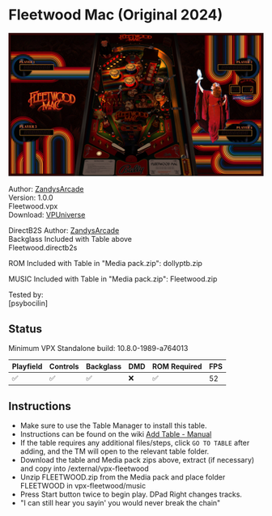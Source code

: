 # Fleetwood Mac (Original 2024)

![Table Preview](../../images/vpx-fleetwood-preview.jpg)

Author: [ZandysArcade](https://vpuniverse.com/profile/57949-zandysarcade/)  
Version: 1.0.0  
Fleetwood.vpx  
Download: [VPUniverse](https://vpuniverse.com/files/file/23024-fleetwood-mac/?tab=reviews&sort=newest#review-28384) 

DirectB2S
Author: [ZandysArcade](https://vpuniverse.com/profile/57949-zandysarcade/)   
Backglass Included with Table above  
Fleetwood.directb2s

ROM
Included with Table in "Media pack.zip": dollyptb.zip

MUSIC
Included with Table in "Media pack.zip": Fleetwood.zip
  
Tested by:  
[psybocilin]

## Status 

Minimum VPX Standalone build: 10.8.0-1989-a764013

| Playfield | Controls | Backglass | DMD | ROM Required | FPS | 
|-----------|----------|-----------|-----|--------------|-----|
| :white_check_mark: | :white_check_mark: | :white_check_mark: | :x: | :white_check_mark: | 52 |

## Instructions

- Make sure to use the Table Manager to install this table.
- Instructions can be found on the wiki [Add Table - Manual](https://github.com/LegendsUnchained/vpx-standalone-alp4k/wiki/%5B04%5D-%F0%9F%A7%A1-TM-%E2%80%90-Other-Features#add-table---manual)
- If the table requires any additional files/steps, click `GO TO TABLE` after adding, and the TM will open to the relevant table folder.
- Download the table and Media pack zips above, extract (if necessary) and copy into /external/vpx-fleetwood
- Unzip FLEETWOOD.zip from the Media pack and place folder FLEETWOOD in vpx-fleetwood/music
- Press Start button twice to begin play.  DPad Right changes tracks.
- "I can still hear you sayin' you would never break the chain"

